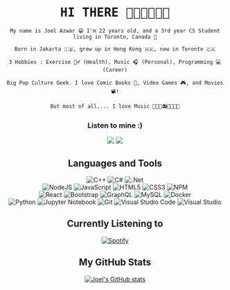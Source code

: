  <h1 align="center" style="font-family:monospace;font-weight:900">HI THERE 😵‍💫😵‍💫😵‍💫</h1>

<div align="center">

```
My name is Joel Azwar 😁 I'm 22 years old, and a 3rd year CS Student living in Toronto, Canada 🍁

Born in Jakarta 🇮🇩, grew up in Hong Kong 🇭🇰, now in Toronto 🇨🇦

3 Hobbies : Exercise 🏋️‍♂️ (Health), Music 🎧 (Personal), Programming 💻 (Career)

Big Pop Culture Geek. I love Comic Books 📕, Video Games 🎮, and Movies 📽️!

But most of all.... I love Music 🎵🎶🎸📻🎹🎸🎺🎻
``` 


### Listen to mine :)
<a href="https://open.spotify.com/artist/3xljo6K6D0xcncseff9h7a?si=DCA2LXGCSF2h_JPzo9pOyg"><img src="https://img.shields.io/badge/Spotify-1ED760?style=for-the-badge&logo=spotify&logoColor=white"></a> <a href="https://music.apple.com/artist/blujazz/1546143629"><img src="https://img.shields.io/badge/Apple_Music-9933CC?style=for-the-badge&logo=apple-music&logoColor=white"></a>





## Languages and Tools

 ![C++](https://img.shields.io/badge/c++-%2300599C.svg?style=for-the-badge&logo=c%2B%2B&logoColor=white) ![C#](https://img.shields.io/badge/c%23-%23239120.svg?style=for-the-badge&logo=c-sharp&logoColor=white) ![.Net](https://img.shields.io/badge/.NET-5C2D91?style=for-the-badge&logo=.net&logoColor=white) <br> ![NodeJS](https://img.shields.io/badge/node.js-%2343853D.svg?style=for-the-badge&logo=node.js&logoColor=white) ![JavaScript](https://img.shields.io/badge/javascript-%23323330.svg?style=for-the-badge&logo=javascript&logoColor=%23F7DF1E) ![HTML5](https://img.shields.io/badge/html5-%23E34F26.svg?style=for-the-badge&logo=html5&logoColor=white) ![CSS3](https://img.shields.io/badge/css3-%231572B6.svg?style=for-the-badge&logo=css3&logoColor=white) ![NPM](https://img.shields.io/badge/NPM-%23000000.svg?style=for-the-badge&logo=npm&logoColor=white)<br> ![React](https://img.shields.io/badge/react-%2320232a.svg?style=for-the-badge&logo=react&logoColor=%2361DAFB) ![Bootstrap](https://img.shields.io/badge/bootstrap-%23563D7C.svg?style=for-the-badge&logo=bootstrap&logoColor=white) ![GraphQL](https://img.shields.io/badge/-GraphQL-E10098?style=for-the-badge&logo=graphql&logoColor=white) ![MySQL](https://img.shields.io/badge/mysql-%2300f.svg?style=for-the-badge&logo=mysql&logoColor=white) ![Docker](https://img.shields.io/badge/docker-%230db7ed.svg?style=for-the-badge&logo=docker&logoColor=white)<br>![Python](https://img.shields.io/badge/python-3670A0?style=for-the-badge&logo=python&logoColor=ffdd54) ![Jupyter Notebook](https://img.shields.io/badge/jupyter-%23FA0F00.svg?style=for-the-badge&logo=jupyter&logoColor=white) ![Git](https://img.shields.io/badge/git-%23F05033.svg?style=for-the-badge&logo=git&logoColor=white) ![Visual Studio Code](https://img.shields.io/badge/VisualStudioCode-0078d7.svg?style=for-the-badge&logo=visual-studio-code&logoColor=white) ![Visual Studio](https://img.shields.io/badge/VisualStudio-5C2D91.svg?style=for-the-badge&logo=visual-studio&logoColor=white)

## Currently Listening to
[![Spotify](https://jazwar-spotify.vercel.app/api/spotify)](https://open.spotify.com/user/USER_NAME)

## My GitHub Stats
[![Joel's GitHub stats](https://github-readme-stats.vercel.app/api?username=joelazwar&showicons=true&theme=tokyonight)](https://github.com/joelazwar/github-readme-stats)

</div>
